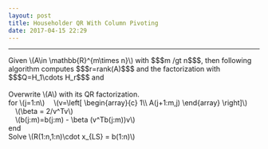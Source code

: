 ```yaml
---
layout: post
title: Householder QR With Column Pivoting
date: 2017-04-15 22:29
---
```


----------------
<div>
Given \(A\in \mathbb{R}^{m\times n}\) with $$$m /gt n$$$, then following algorithm computes $$$r=rank(A)$$$ and the factorization with $$$Q=H_1\cdots H_r$$$ and  
<br/>
<br/>
Overwrite \(A\) with its QR factorization.<br/>
for \(j=1:n\)
&emsp;\(v=\left[
    \begin{array}{c}
    1\\
    A(j+1:m,j)
    \end{array}
\right]\)<br/>
&emsp;\(\beta = 2/v^Tv\) <br/>
&emsp;\(b(j:m)=b(j:m) - \beta (v^Tb(j:m))v\)<br/>
end<br/>
Solve \(R(1:n,1:n)\cdot x_{LS} = b(1:n)\)<br/>
</div>

